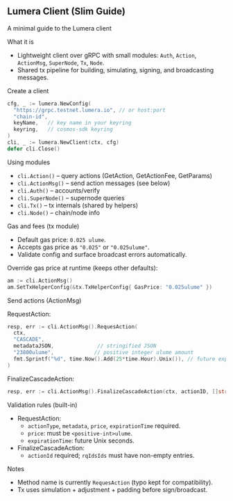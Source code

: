 ## Lumera Client (Slim Guide)

A minimal guide to the Lumera client

What it is

- Lightweight client over gRPC with small modules: `Auth`, `Action`, `ActionMsg`, `SuperNode`, `Tx`, `Node`.
- Shared tx pipeline for building, simulating, signing, and broadcasting messages.

Create a client

```go
cfg, _ := lumera.NewConfig(
  "https://grpc.testnet.lumera.io", // or host:port
  "chain-id",
  keyName,   // key name in your keyring
  keyring,   // cosmos-sdk keyring
)
cli, _ := lumera.NewClient(ctx, cfg)
defer cli.Close()
```

Using modules

- `cli.Action()` – query actions (GetAction, GetActionFee, GetParams)
- `cli.ActionMsg()` – send action messages (see below)
- `cli.Auth()` – accounts/verify
- `cli.SuperNode()` – supernode queries
- `cli.Tx()` – tx internals (shared by helpers)
- `cli.Node()` – chain/node info

Gas and fees (tx module)

- Default gas price: `0.025 ulume`.
- Accepts gas price as `"0.025"` or `"0.025ulume"`.
- Validate config and surface broadcast errors automatically.

Override gas price at runtime (keeps other defaults):

```go
am := cli.ActionMsg()
am.SetTxHelperConfig(&tx.TxHelperConfig{ GasPrice: "0.025ulume" })
```

Send actions (ActionMsg)

RequestAction:

```go
resp, err := cli.ActionMsg().RequesAction(
  ctx,
  "CASCADE",
  metadataJSON,              // stringified JSON
  "23800ulume",             // positive integer ulume amount
  fmt.Sprintf("%d", time.Now().Add(25*time.Hour).Unix()), // future expiry
)
```

FinalizeCascadeAction:

```go
resp, err := cli.ActionMsg().FinalizeCascadeAction(ctx, actionID, []string{"rqid-1", "rqid-2"})
```

Validation rules (built-in)

- RequestAction:
  - `actionType`, `metadata`, `price`, `expirationTime` required.
  - `price`: must be `<positive-int>ulume`.
  - `expirationTime`: future Unix seconds.
- FinalizeCascadeAction:
  - `actionId` required; `rqIdsIds` must have non-empty entries.

Notes

- Method name is currently `RequesAction` (typo kept for compatibility).
- Tx uses simulation + adjustment + padding before sign/broadcast.
